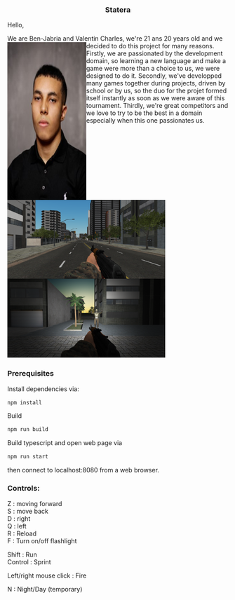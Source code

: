 <h3 align="center">Statera</h3>

Hello, 

We are Ben-Jabria and Valentin Charles, we're 21 ans 20 years old
and we decided to do this project for many reasons.
<img align="left" src="/pics/adem.png" alt="screen"
width="180" height="360">
Firstly, we are passionated by the development domain, so learning
a new language and make a game were more than a choice to us, we were
designed to do it.
Secondly, we've developped many games together during projects, driven by
school or by us, so the duo for the projet formed itself instantly as soon
as we were aware of this tournament.
Thirdly, we're great competitors and we love to try to be the best in a domain
especially when this one passionates us.




<img align="left" src="/public/sprites/screen.png" alt="screen" width="360" height="180">
<img src="/public/sprites/screen2.png" alt="screen" width="360" height="180">

<!-- GETTING STARTED -->
### Prerequisites

Install dependencies via:
  ```sh
  npm install
  ```
Build 
  ```sh
  npm run build
  ```
Build typescript and open web page via
  ```sh
  npm run start
  ``` 
  then connect to localhost:8080 from a web browser.



### Controls:

Z : moving forward  
S : move back  
D : right  
Q : left  
R : Reload  
F : Turn on/off flashlight  
  
Shift : Run  
Control : Sprint  
  
Left/right mouse click : Fire  
  
N : Night/Day (temporary)  



